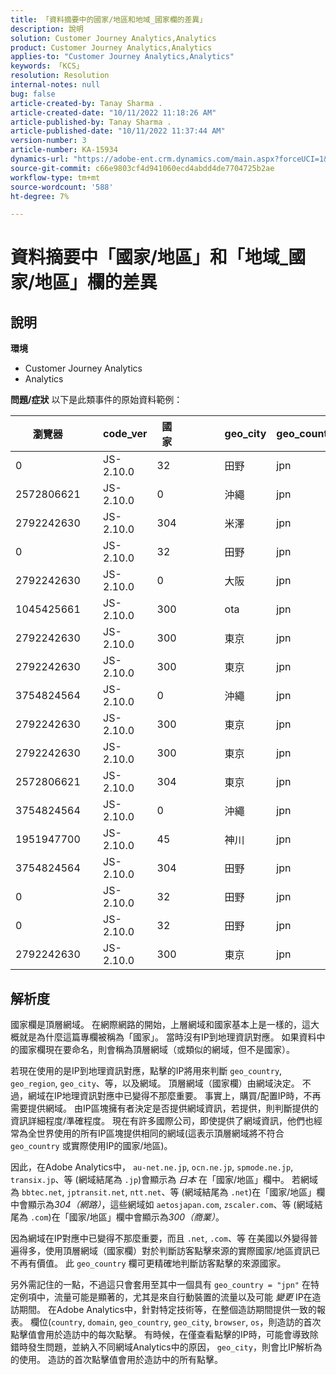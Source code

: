 ```yaml
---
title: 「資料摘要中的國家/地區和地域_國家欄的差異」
description: 說明
solution: Customer Journey Analytics,Analytics
product: Customer Journey Analytics,Analytics
applies-to: "Customer Journey Analytics,Analytics"
keywords: 「KCS」
resolution: Resolution
internal-notes: null
bug: false
article-created-by: Tanay Sharma .
article-created-date: "10/11/2022 11:18:26 AM"
article-published-by: Tanay Sharma .
article-published-date: "10/11/2022 11:37:44 AM"
version-number: 3
article-number: KA-15934
dynamics-url: "https://adobe-ent.crm.dynamics.com/main.aspx?forceUCI=1&pagetype=entityrecord&etn=knowledgearticle&id=49eac867-5649-ed11-bba2-0022480868ff"
source-git-commit: c66e9803cf4d941060ecd4abdd4de7704725b2ae
workflow-type: tm+mt
source-wordcount: '588'
ht-degree: 7%

---
```


# 資料摘要中「國家/地區」和「地域_國家/地區」欄的差異

## 說明

<b>環境</b>
- Customer Journey Analytics
- Analytics



<b>問題/症狀</b>
以下是此類事件的原始資料範例：


| 瀏覽器 |   | code_ver | 國家 |   |   |   | geo_city | geo_country |   |   |   |   |
| --- | --- | --- | --- | --- | --- | --- | --- | --- | --- | --- | --- | --- |
| 0 |   | JS-2.10.0 | 32 |   |   |   | 田野 | jpn |   |   |   |   |
| 2572806621 |   | JS-2.10.0 | 0 |   |   |   | 沖繩 | jpn |   |   |   |   |
| 2792242630 |   | JS-2.10.0 | 304 |   |   |   | 米澤 | jpn |   |   |   |   |
| 0 |   | JS-2.10.0 | 32 |   |   |   | 田野 | jpn |   |   |   |   |
| 2792242630 |   | JS-2.10.0 | 0 |   |   |   | 大阪 | jpn |   |   |   |   |
| 1045425661 |   | JS-2.10.0 | 300 |   |   |   | ota | jpn |   |   |   |   |
| 2792242630 |   | JS-2.10.0 | 300 |   |   |   | 東京 | jpn |   |   |   |   |
| 2792242630 |   | JS-2.10.0 | 300 |   |   |   | 東京 | jpn |   |   |   |   |
| 3754824564 |   | JS-2.10.0 | 0 |   |   |   | 沖繩 | jpn |   |   |   |   |
| 2792242630 |   | JS-2.10.0 | 300 |   |   |   | 東京 | jpn |   |   |   |   |
| 2792242630 |   | JS-2.10.0 | 300 |   |   |   | 東京 | jpn |   |   |   |   |
| 2572806621 |   | JS-2.10.0 | 304 |   |   |   | 東京 | jpn |   |   |   |   |
| 3754824564 |   | JS-2.10.0 | 0 |   |   |   | 沖繩 | jpn |   |   |   |   |
| 1951947700 |   | JS-2.10.0 | 45 |   |   |   | 神川 | jpn |   |   |   |   |
| 3754824564 |   | JS-2.10.0 | 304 |   |   |   | 田野 | jpn |   |   |   |   |
| 0 |   | JS-2.10.0 | 32 |   |   |   | 田野 | jpn |   |   |   |   |
| 0 |   | JS-2.10.0 | 32 |   |   |   | 田野 | jpn |   |   |   |   |
| 2792242630 |   | JS-2.10.0 | 300 |   |   |   | 東京 | jpn |   |   |   |   |





## 解析度


國家欄是頂層網域。 在網際網路的開始，上層網域和國家基本上是一樣的，這大概就是為什麼這篇專欄被稱為「國家」。 當時沒有IP到地理資訊對應。 如果資料中的國家欄現在要命名，則會稱為頂層網域（或類似的網域，但不是國家）。

若現在使用的是IP到地理資訊對應，點擊的IP將用來判斷 `geo_country`, `geo_region`, `geo_city`、等，以及網域。 頂層網域（國家欄）由網域決定。 不過，網域在IP地理資訊對應中已變得不那麼重要。
事實上，購買/配置IP時，不再需要提供網域。 由IP區塊擁有者決定是否提供網域資訊，若提供，則判斷提供的資訊詳細程度/準確程度。 現在有許多國際公司，即使提供了網域資訊，他們也經常為全世界使用的所有IP區塊提供相同的網域(這表示頂層網域將不符合 `geo_country` 或實際使用IP的國家/地區)。

因此，在Adobe Analytics中， `au-net.ne.jp`, `ocn.ne.jp`, `spmode.ne.jp`, `transix.jp`、等 (網域結尾為 `.jp`)會顯示為 *日本* 在「國家/地區」欄中。 若網域為 `bbtec.net`, `jptransit.net`, `ntt.net`、等 (網域結尾為 `.net`)在「國家/地區」欄中會顯示為*304（網路）*，這些網域如 `aetosjapan.com`, `zscaler.com`、等 (網域結尾為 `.com`)在「國家/地區」欄中會顯示為*300（商業）*。

因為網域在IP對應中已變得不那麼重要，而且 `.net`, `.com`、等 在美國以外變得普遍得多，使用頂層網域（國家欄）對於判斷訪客點擊來源的實際國家/地區資訊已不再有價值。 此 `geo_country` 欄可更精確地判斷訪客點擊的來源國家。

另外需記住的一點，不過這只會套用至其中一個具有 `geo_country = "jpn"` 在特定例項中，流量可能是顯著的，尤其是來自行動裝置的流量以及可能 *變更* IP在造訪期間。 在Adobe Analytics中，針對特定技術等，在整個造訪期間提供一致的報表。 欄位(`country`, `domain`, `geo_country`, `geo_city`, `browser`, `os`，則造訪的首次點擊值會用於造訪中的每次點擊。 有時候，在僅查看點擊的IP時，可能會導致除錯時發生問題，並納入不同網域Analytics中的原因， `geo_city`，則會比IP解析為的使用。 造訪的首次點擊值會用於造訪中的所有點擊。
